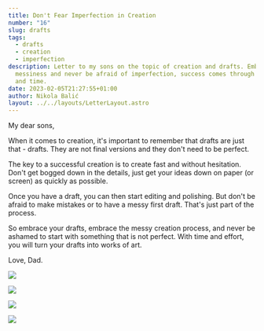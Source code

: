 ```yaml
---
title: Don't Fear Imperfection in Creation
number: "16"
slug: drafts
tags:
  - drafts
  - creation
  - imperfection
description: Letter to my sons on the topic of creation and drafts. Embrace
  messiness and never be afraid of imperfection, success comes through effort
  and time.
date: 2023-02-05T21:27:55+01:00
author: Nikola Balić
layout: ../../layouts/LetterLayout.astro
---
```

My dear sons,

When it comes to creation, it's important to remember that drafts are just that - drafts. They are not final versions and they don't need to be perfect.

The key to a successful creation is to create fast and without hesitation. Don't get bogged down in the details, just get your ideas down on paper (or screen) as quickly as possible.

Once you have a draft, you can then start editing and polishing. But don't be afraid to make mistakes or to have a messy first draft. That's just part of the process.

So embrace your drafts, embrace the messy creation process, and never be ashamed to start with something that is not perfect. With time and effort, you will turn your drafts into works of art.

Love, Dad.

![](/images/drafts_07.jpg)

![](/images/drafts_08.jpg)

![](/images/drafts_09.jpg)

![](/images/drafts_10.jpg)